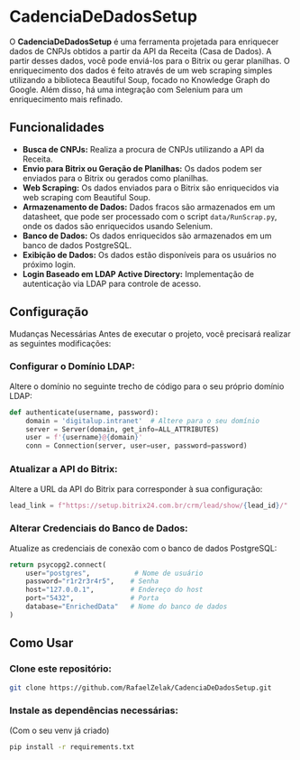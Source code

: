 # CadenciaDeDadosSetup

O **CadenciaDeDadosSetup** é uma ferramenta projetada para enriquecer dados de CNPJs obtidos a partir da API da Receita (Casa de Dados). A partir desses dados, você pode enviá-los para o Bitrix ou gerar planilhas. O enriquecimento dos dados é feito através de um web scraping simples utilizando a biblioteca Beautiful Soup, focado no Knowledge Graph do Google. Além disso, há uma integração com Selenium para um enriquecimento mais refinado.

## Funcionalidades

- **Busca de CNPJs:** Realiza a procura de CNPJs utilizando a API da Receita.
- **Envio para Bitrix ou Geração de Planilhas:** Os dados podem ser enviados para o Bitrix ou gerados como planilhas.
- **Web Scraping:** Os dados enviados para o Bitrix são enriquecidos via web scraping com Beautiful Soup.
- **Armazenamento de Dados:** Dados fracos são armazenados em um datasheet, que pode ser processado com o script `data/RunScrap.py`, onde os dados são enriquecidos usando Selenium.
- **Banco de Dados:** Os dados enriquecidos são armazenados em um banco de dados PostgreSQL.
- **Exibição de Dados:** Os dados estão disponíveis para os usuários no próximo login.
- **Login Baseado em LDAP Active Directory:** Implementação de autenticação via LDAP para controle de acesso.

## Configuração
Mudanças Necessárias
Antes de executar o projeto, você precisará realizar as seguintes modificações:

### Configurar o Domínio LDAP:

Altere o domínio no seguinte trecho de código para o seu próprio domínio LDAP:

````python
def authenticate(username, password):
    domain = 'digitalup.intranet'  # Altere para o seu domínio
    server = Server(domain, get_info=ALL_ATTRIBUTES)
    user = f'{username}@{domain}'
    conn = Connection(server, user=user, password=password)
````

### Atualizar a API do Bitrix:

Altere a URL da API do Bitrix para corresponder à sua configuração:

````python
lead_link = f"https://setup.bitrix24.com.br/crm/lead/show/{lead_id}/"  # Altere conforme necessário
````

### Alterar Credenciais do Banco de Dados:

Atualize as credenciais de conexão com o banco de dados PostgreSQL:
````python
return psycopg2.connect(
    user="postgres",           # Nome de usuário
    password="r1r2r3r4r5",    # Senha
    host="127.0.0.1",         # Endereço do host
    port="5432",              # Porta
    database="EnrichedData"   # Nome do banco de dados
)
````

## Como Usar
### Clone este repositório:
````bash
git clone https://github.com/RafaelZelak/CadenciaDeDadosSetup.git
````

### Instale as dependências necessárias:
(Com o seu venv já criado)

````bash
pip install -r requirements.txt
````


